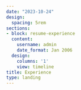 ```yaml
---
date: "2023-10-24"
design:
  spacing: 5rem
sections:
- block: resume-experience
  content:
    username: admin
    date_format: Jan 2006
  design:
    columns: '1'
    view: timeline
title: Experience
type: landing
---
```

